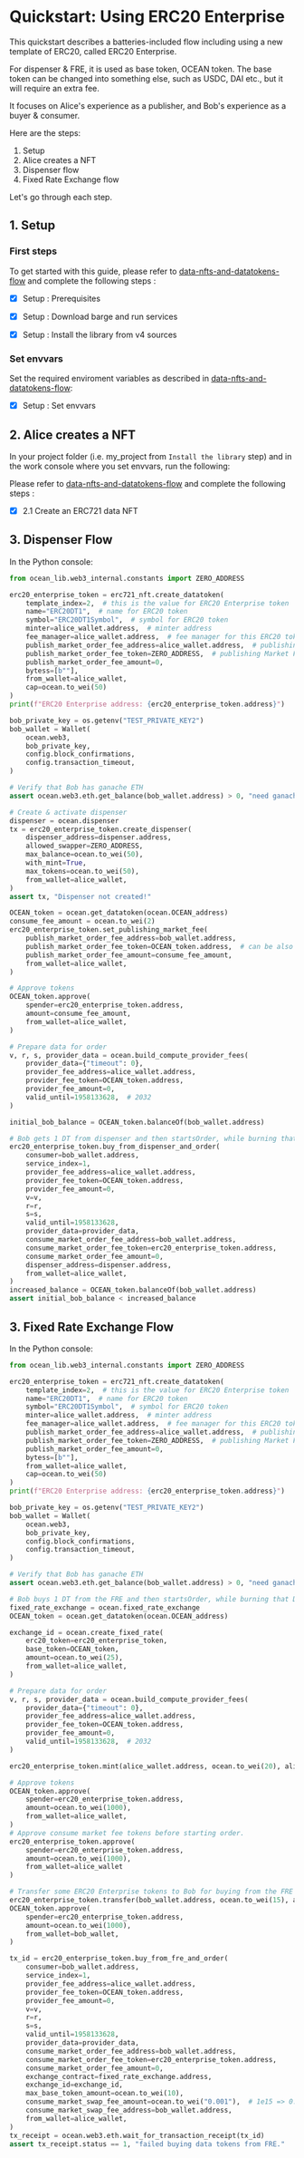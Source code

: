 <!--
Copyright 2022 Ocean Protocol Foundation
SPDX-License-Identifier: Apache-2.0
-->

# Quickstart: Using ERC20 Enterprise

This quickstart describes a batteries-included flow including using a new template of ERC20,
called ERC20 Enterprise.

For dispenser & FRE, it is used as base token, OCEAN token.
The base token can be changed into something else, such as USDC, DAI etc., but
it will require an extra fee.

It focuses on Alice's experience as a publisher, and Bob's experience as a buyer & consumer.

Here are the steps:

1. Setup
2. Alice creates a NFT
3. Dispenser flow
4. Fixed Rate Exchange flow

Let's go through each step.

## 1. Setup

### First steps

To get started with this guide, please refer to [data-nfts-and-datatokens-flow](data-nfts-and-datatokens-flow.md) and complete the following steps :
- [x] Setup : Prerequisites
- [x] Setup : Download barge and run services
- [x] Setup : Install the library from v4 sources


### Set envvars

Set the required enviroment variables as described in [data-nfts-and-datatokens-flow](data-nfts-and-datatokens-flow.md):
- [x] Setup : Set envvars


## 2. Alice creates a NFT
In your project folder (i.e. my_project from `Install the library` step) and in the work console where you set envvars, run the following:

Please refer to [data-nfts-and-datatokens-flow](data-nfts-and-datatokens-flow.md) and complete the following steps :
- [x] 2.1 Create an ERC721 data NFT

## 3. Dispenser Flow

In the Python console:
```python
from ocean_lib.web3_internal.constants import ZERO_ADDRESS

erc20_enterprise_token = erc721_nft.create_datatoken(
    template_index=2,  # this is the value for ERC20 Enterprise token
    name="ERC20DT1",  # name for ERC20 token
    symbol="ERC20DT1Symbol",  # symbol for ERC20 token
    minter=alice_wallet.address,  # minter address
    fee_manager=alice_wallet.address,  # fee manager for this ERC20 token
    publish_market_order_fee_address=alice_wallet.address,  # publishing Market Address
    publish_market_order_fee_token=ZERO_ADDRESS,  # publishing Market Fee Token
    publish_market_order_fee_amount=0,
    bytess=[b""],
    from_wallet=alice_wallet,
    cap=ocean.to_wei(50)
)
print(f"ERC20 Enterprise address: {erc20_enterprise_token.address}")

bob_private_key = os.getenv("TEST_PRIVATE_KEY2")
bob_wallet = Wallet(
    ocean.web3,
    bob_private_key,
    config.block_confirmations,
    config.transaction_timeout,
)

# Verify that Bob has ganache ETH
assert ocean.web3.eth.get_balance(bob_wallet.address) > 0, "need ganache ETH"

# Create & activate dispenser
dispenser = ocean.dispenser
tx = erc20_enterprise_token.create_dispenser(
    dispenser_address=dispenser.address,
    allowed_swapper=ZERO_ADDRESS,
    max_balance=ocean.to_wei(50),
    with_mint=True,
    max_tokens=ocean.to_wei(50),
    from_wallet=alice_wallet,
)
assert tx, "Dispenser not created!"

OCEAN_token = ocean.get_datatoken(ocean.OCEAN_address)
consume_fee_amount = ocean.to_wei(2)
erc20_enterprise_token.set_publishing_market_fee(
    publish_market_order_fee_address=bob_wallet.address,
    publish_market_order_fee_token=OCEAN_token.address,  # can be also USDC, DAI
    publish_market_order_fee_amount=consume_fee_amount,
    from_wallet=alice_wallet,
)

# Approve tokens
OCEAN_token.approve(
    spender=erc20_enterprise_token.address,
    amount=consume_fee_amount,
    from_wallet=alice_wallet,
)

# Prepare data for order
v, r, s, provider_data = ocean.build_compute_provider_fees(
    provider_data={"timeout": 0},
    provider_fee_address=alice_wallet.address,
    provider_fee_token=OCEAN_token.address,
    provider_fee_amount=0,
    valid_until=1958133628,  # 2032
)

initial_bob_balance = OCEAN_token.balanceOf(bob_wallet.address)

# Bob gets 1 DT from dispenser and then startsOrder, while burning that DT
erc20_enterprise_token.buy_from_dispenser_and_order(
    consumer=bob_wallet.address,
    service_index=1,
    provider_fee_address=alice_wallet.address,
    provider_fee_token=OCEAN_token.address,
    provider_fee_amount=0,
    v=v,
    r=r,
    s=s,
    valid_until=1958133628,
    provider_data=provider_data,
    consume_market_order_fee_address=bob_wallet.address,
    consume_market_order_fee_token=erc20_enterprise_token.address,
    consume_market_order_fee_amount=0,
    dispenser_address=dispenser.address,
    from_wallet=alice_wallet,
)
increased_balance = OCEAN_token.balanceOf(bob_wallet.address)
assert initial_bob_balance < increased_balance
```

## 3. Fixed Rate Exchange Flow

In the Python console:
```python
from ocean_lib.web3_internal.constants import ZERO_ADDRESS

erc20_enterprise_token = erc721_nft.create_datatoken(
    template_index=2,  # this is the value for ERC20 Enterprise token
    name="ERC20DT1",  # name for ERC20 token
    symbol="ERC20DT1Symbol",  # symbol for ERC20 token
    minter=alice_wallet.address,  # minter address
    fee_manager=alice_wallet.address,  # fee manager for this ERC20 token
    publish_market_order_fee_address=alice_wallet.address,  # publishing Market Address
    publish_market_order_fee_token=ZERO_ADDRESS,  # publishing Market Fee Token
    publish_market_order_fee_amount=0,
    bytess=[b""],
    from_wallet=alice_wallet,
    cap=ocean.to_wei(50)
)
print(f"ERC20 Enterprise address: {erc20_enterprise_token.address}")

bob_private_key = os.getenv("TEST_PRIVATE_KEY2")
bob_wallet = Wallet(
    ocean.web3,
    bob_private_key,
    config.block_confirmations,
    config.transaction_timeout,
)

# Verify that Bob has ganache ETH
assert ocean.web3.eth.get_balance(bob_wallet.address) > 0, "need ganache ETH"

# Bob buys 1 DT from the FRE and then startsOrder, while burning that DT
fixed_rate_exchange = ocean.fixed_rate_exchange
OCEAN_token = ocean.get_datatoken(ocean.OCEAN_address)

exchange_id = ocean.create_fixed_rate(
    erc20_token=erc20_enterprise_token,
    base_token=OCEAN_token,
    amount=ocean.to_wei(25),
    from_wallet=alice_wallet,
)

# Prepare data for order
v, r, s, provider_data = ocean.build_compute_provider_fees(
    provider_data={"timeout": 0},
    provider_fee_address=alice_wallet.address,
    provider_fee_token=OCEAN_token.address,
    provider_fee_amount=0,
    valid_until=1958133628,  # 2032
)

erc20_enterprise_token.mint(alice_wallet.address, ocean.to_wei(20), alice_wallet)

# Approve tokens
OCEAN_token.approve(
    spender=erc20_enterprise_token.address,
    amount=ocean.to_wei(1000),
    from_wallet=alice_wallet,
)
# Approve consume market fee tokens before starting order.
erc20_enterprise_token.approve(
    spender=erc20_enterprise_token.address,
    amount=ocean.to_wei(1000),
    from_wallet=alice_wallet
)

# Transfer some ERC20 Enterprise tokens to Bob for buying from the FRE
erc20_enterprise_token.transfer(bob_wallet.address, ocean.to_wei(15), alice_wallet)
OCEAN_token.approve(
    spender=erc20_enterprise_token.address,
    amount=ocean.to_wei(1000),
    from_wallet=bob_wallet,
)

tx_id = erc20_enterprise_token.buy_from_fre_and_order(
    consumer=bob_wallet.address,
    service_index=1,
    provider_fee_address=alice_wallet.address,
    provider_fee_token=OCEAN_token.address,
    provider_fee_amount=0,
    v=v,
    r=r,
    s=s,
    valid_until=1958133628,
    provider_data=provider_data,
    consume_market_order_fee_address=bob_wallet.address,
    consume_market_order_fee_token=erc20_enterprise_token.address,
    consume_market_order_fee_amount=0,
    exchange_contract=fixed_rate_exchange.address,
    exchange_id=exchange_id,
    max_base_token_amount=ocean.to_wei(10),
    consume_market_swap_fee_amount=ocean.to_wei("0.001"),  # 1e15 => 0.1%
    consume_market_swap_fee_address=bob_wallet.address,
    from_wallet=alice_wallet,
)
tx_receipt = ocean.web3.eth.wait_for_transaction_receipt(tx_id)
assert tx_receipt.status == 1, "failed buying data tokens from FRE."
```
